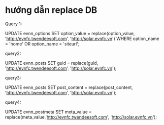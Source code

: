 # hướng dẫn replace DB


Query 1:

UPDATE evnn_options SET option_value = replace(option_value, 'http://evnfc.twendeesoft.com', 'http://solar.evnfc.vn') 
WHERE option_name = 'home' OR option_name = 'siteurl';


query2:

UPDATE evnn_posts SET guid = replace(guid, 'http://evnfc.twendeesoft.com', 'http://solar.evnfc.vn');


query3:

UPDATE evnn_posts SET post_content = replace(post_content, 'http://evnfc.twendeesoft.com', 'http://solar.evnfc.vn');


query4:

UPDATE evnn_postmeta SET meta_value = replace(meta_value,'http://evnfc.twendeesoft.com', 'http://solar.evnfc.vn');
